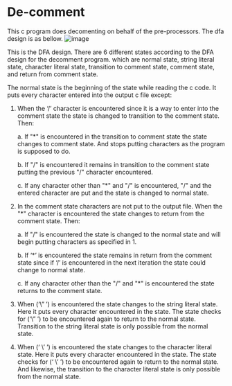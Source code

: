# De-comment
This c program does decomenting on behalf of the pre-processors.
The dfa design is as bellow.
![image](https://user-images.githubusercontent.com/93342851/200265043-a94ab539-d828-4f6e-9d8e-21922736720a.png)

This is the DFA design. There are 6 different states according to the DFA design for the decomment program. which are normal state, string literal state, character literal state, transition to comment state, comment state, and return from comment state.

The normal state is the beginning of the state while reading the c code. It puts every character entered into the output c file except:
1. When the ‘/’ character is encountered since it is a way to enter into the comment state the state is changed to transition to the comment state. Then:
    
    a. If "*" is encountered in the transition to comment state the state changes to comment state. And stops putting characters as the program is supposed to do. 
    
    b. If "/" is encountered it remains in transition to the comment state putting the previous "/" character encountered. 
    
    c. If any character other than "*" and "/" is encountered, "/" and the entered character are put and the state is changed to normal state.
   
2. In the comment state characters are not put to the output file. When the "*" character is encountered the state changes to return from the comment state. Then:

    a. If "/" is encountered the state is changed to the normal state and will begin putting characters as specified in 1. 
    
    b. If ‘*’ is encountered the state remains in return from the comment state since if ‘/’ is encountered in the next iteration the state could change to normal state. 
    
    c. If any character other than the "/" and "*" is encountered the state returns to the comment state.

3. When (‘\” ’) is encountered the state changes to the string literal state. Here it puts every character encountered in the state. The state checks for (‘\” ’) to be encountered again to return to the normal state. Transition to the string literal state is only possible from the normal state.

4. When (‘ \’ ’) is encountered the state changes to the character literal state. Here it puts every character encountered in the state. The state checks for (‘ \’ ’) to be encountered again to return to the normal state. And likewise, the transition to the character literal state is only possible from the normal state.
